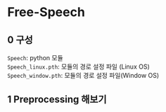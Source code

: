 # Free-Speech

## 0 구성
`Speech`: python 모듈\
`Speech_linux.pth`: 모듈의 경로 설정 파일 (Linux OS)\
`Speech_window.pth`: 모듈의 경로 설정 파일(Window OS)


## 1 Preprocessing 해보기
